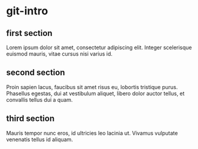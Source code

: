 # git-intro

## first section

Lorem ipsum dolor sit amet, consectetur adipiscing elit. Integer scelerisque euismod mauris, vitae cursus nisi varius id.

## second section

Proin sapien lacus, faucibus sit amet risus eu, lobortis tristique purus. Phasellus egestas, dui at vestibulum aliquet, libero dolor auctor tellus, et convallis tellus dui a quam.

## third section

Mauris tempor nunc eros, id ultricies leo lacinia ut. Vivamus vulputate venenatis tellus id aliquam.
